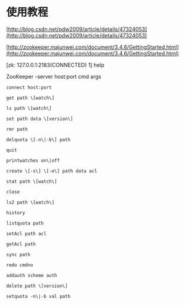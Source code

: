 # 使用教程

[http://blog.csdn.net/pdw2009/article/details/47324053](http://blog.csdn.net/pdw2009/article/details/47324053)

[http://zookeeper.majunwei.com/document/3.4.6/GettingStarted.html](http://zookeeper.majunwei.com/document/3.4.6/GettingStarted.html)

\[zk: 127.0.0.1:2183\(CONNECTED\) 1\] help

ZooKeeper -server host:port cmd args

	connect host:port

	get path \[watch\]

	ls path \[watch\]

	set path data \[version\]

	rmr path

	delquota \[-n\|-b\] path

	quit

	printwatches on\|off

	create \[-s\] \[-e\] path data acl

	stat path \[watch\]

	close

	ls2 path \[watch\]

	history

	listquota path

	setAcl path acl

	getAcl path

	sync path

	redo cmdno

	addauth scheme auth

	delete path \[version\]

	setquota -n\|-b val path

